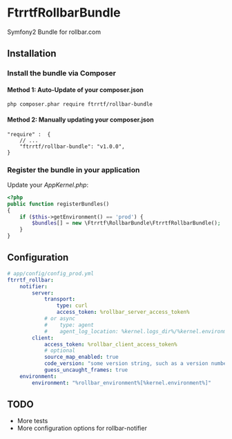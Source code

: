 FtrrtfRollbarBundle
===================

Symfony2 Bundle for rollbar.com

## Installation

### Install the bundle via Composer

#### Method 1: Auto-Update of your composer.json

    php composer.phar require ftrrtf/rollbar-bundle

#### Method 2: Manually updating your composer.json

    "require" :  {
        // ...
        "ftrrtf/rollbar-bundle": "v1.0.0",
    }

### Register the bundle in your application

Update your *AppKernel.php*:

``` php
<?php
public function registerBundles()
{
    if ($this->getEnvironment() == 'prod') {
        $bundles[] = new \Ftrrtf\RollbarBundle\FtrrtfRollbarBundle();
    }
}
```


## Configuration


```yaml
# app/config/config_prod.yml
ftrrtf_rollbar:
    notifier:
        server:
            transport:
                type: curl
                access_token: %rollbar_server_access_token%           
            # or async
            #    type: agent
            #    agent_log_location: %kernel.logs_dir%/%kernel.environment%.rollbar
        client:
            access_token: %rollbar_client_access_token%
            # optional 
            source_map_enabled: true
            code_version: "some version string, such as a version number or git sha",
            guess_uncaught_frames: true
    environment:
        environment: "%rollbar_environment%[%kernel.environment%]"
```

## TODO

 * More tests
 * More configuration options for rollbar-notifier
